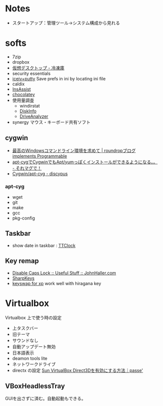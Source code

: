 Notes
=====

* スタートアップ：管理ツール→システム構成から見れる



softs
=====

* 7zip
* dropbox
* [仮想デスクトップ - 冷凍庫](http://d.hatena.ne.jp/sr10/20140202/1391344473)
* security essentials
* [iceiv+putty](http://ice.hotmint.com/putty/)
Save prefs in ini by locating ini file
* caldix
* [InsAssist](http://fow.minim.ne.jp/down/ap/a002.html)
* [chocolatey](https://chocolatey.org/)
* 使用量調査
  * windirstat
  * [DiskInfo](http://www.vector.co.jp/magazine/softnews/090522/n0905221.html)
  * [DriveAnalyzer](http://www.vector.co.jp/magazine/softnews/041201/n0412012.html)
* synergy マウス・キーボード共有ソフト


cygwin
------

* [最高のWindowsコマンドライン環境を求めて | roundropブログ implements Programmable](http://blog.roundrop.jp/show/34)
* [apt-cygでCygwinでもApt/yumっぽくインストールができるようになる。。 - それマグで！](http://takuya-1st.hatenablog.jp/entry/20110205/1296887435)
* [Cygwin/apt-cyg - discypus](http://discypus.jp/wiki/?Cygwin%2Fapt-cyg)


### apt-cyg

* wget
* git
* make
* gcc
* pkg-config


Taskbar
-------

* show date in taskbar : [TTClock](http://chihiro718.jpn.org/JPN/software.html)


Key remap
-------------

* [Disable Caps Lock :: Useful Stuff :: JohnHaller.com](http://johnhaller.com/jh/useful_stuff/disable_caps_lock/)
* [SharpKeys](http://sharpkeys.codeplex.com/)
* [keyswap for xp](http://www.asahi-net.or.jp/~ee7k-nsd/)
work well with hiragana key



Virtualbox
==========

Virtualbox 上で使う時の設定

* 上タスクバー
* 旧テーマ
* サウンドなし
* 自動アップデート無効
* 日本語表示
* deamon tools lite
* ネットワークドライブ
* directx の設定 [Sun VirtualBox Direct3Dを有効にする方法｜passe'](http://ameblo.jp/ef-gc35-3223/entry-10343421443.html)


VBoxHeadlessTray
----------------

GUIを出さずに済む。自動起動もできる。

